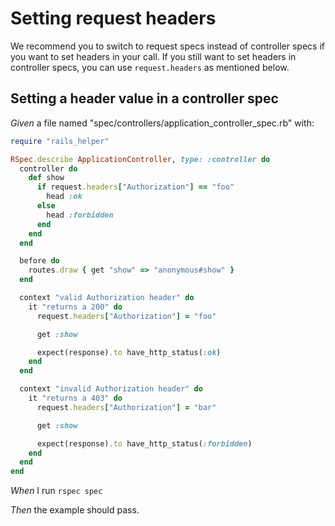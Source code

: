 # Setting request headers

We recommend you to switch to request specs instead of controller specs if you want to set
  headers in your call.  If you still want to set headers in controller specs, you can use
  `request.headers` as mentioned below.

## Setting a header value in a controller spec

_Given_ a file named "spec/controllers/application_controller_spec.rb" with:

```ruby
require "rails_helper"

RSpec.describe ApplicationController, type: :controller do
  controller do
    def show
      if request.headers["Authorization"] == "foo"
        head :ok
      else
        head :forbidden
      end
    end
  end

  before do
    routes.draw { get "show" => "anonymous#show" }
  end

  context "valid Authorization header" do
    it "returns a 200" do
      request.headers["Authorization"] = "foo"

      get :show

      expect(response).to have_http_status(:ok)
    end
  end

  context "invalid Authorization header" do
    it "returns a 403" do
      request.headers["Authorization"] = "bar"

      get :show

      expect(response).to have_http_status(:forbidden)
    end
  end
end
```

_When_ I run `rspec spec`

_Then_ the example should pass.
